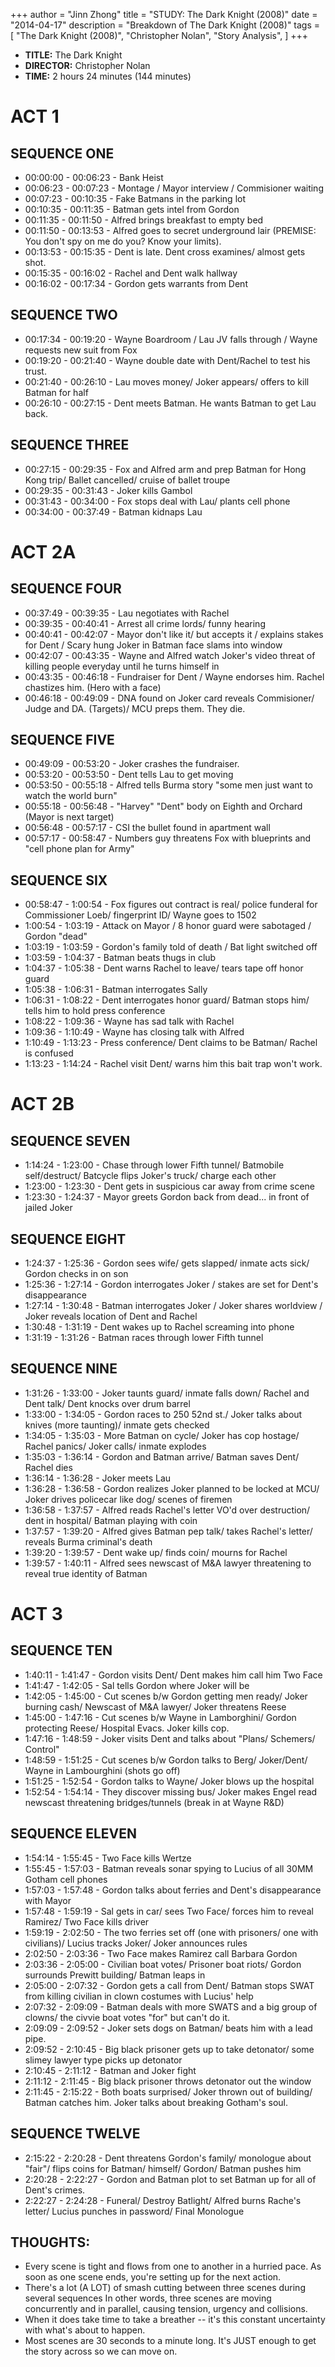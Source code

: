+++
author = "Jinn Zhong"
title = "STUDY: The Dark Knight (2008)"
date = "2014-04-17"
description = "Breakdown of The Dark Knight (2008)"
tags = [
    "The Dark Knight (2008)",
    "Christopher Nolan",
    "Story Analysis",
]
+++
* **TITLE:** The Dark Knight
* **DIRECTOR:** Christopher Nolan
* **TIME:** 2 hours 24 minutes (144 minutes)

# ACT 1

## SEQUENCE ONE
* 00:00:00 - 00:06:23 - Bank Heist
* 00:06:23 - 00:07:23 - Montage / Mayor interview / Commisioner waiting
* 00:07:23 - 00:10:35 - Fake Batmans in the parking lot
* 00:10:35 - 00:11:35 - Batman gets intel from Gordon
* 00:11:35 - 00:11:50 - Alfred brings breakfast to empty bed
* 00:11:50 - 00:13:53 - Alfred goes to secret underground lair (PREMISE: You don't spy on me do you? Know your limits).
* 00:13:53 - 00:15:35 - Dent is late. Dent cross examines/ almost gets shot.
* 00:15:35 - 00:16:02 - Rachel and Dent walk hallway
* 00:16:02 - 00:17:34 - Gordon gets warrants from Dent

## SEQUENCE TWO
* 00:17:34 - 00:19:20 - Wayne Boardroom / Lau JV falls through / Wayne requests new suit from Fox
* 00:19:20 - 00:21:40 - Wayne double date with Dent/Rachel to test his trust.
* 00:21:40 - 00:26:10 - Lau moves money/ Joker appears/ offers to kill Batman for half
* 00:26:10 - 00:27:15 - Dent meets Batman. He wants Batman to get Lau back.

## SEQUENCE THREE
* 00:27:15 - 00:29:35 - Fox and Alfred arm and prep Batman for Hong Kong trip/ Ballet cancelled/ cruise of ballet troupe
* 00:29:35 - 00:31:43 - Joker kills Gambol
* 00:31:43 - 00:34:00 - Fox stops deal with Lau/ plants cell phone
* 00:34:00 - 00:37:49 - Batman kidnaps Lau

# ACT 2A

## SEQUENCE FOUR
* 00:37:49 -  00:39:35 - Lau negotiates with Rachel
* 00:39:35 - 00:40:41 - Arrest all crime lords/ funny hearing
* 00:40:41 - 00:42:07 - Mayor don't like it/ but accepts it / explains stakes for Dent / Scary hung Joker in Batman face slams into window
* 00:42:07 - 00:43:35 - Wayne and Alfred watch Joker's video threat of killing people everyday until he turns himself in
* 00:43:35 - 00:46:18 - Fundraiser for Dent / Wayne endorses him. Rachel chastizes him. (Hero with a face)
* 00:46:18 - 00:49:09 - DNA found on Joker card reveals Commisioner/ Judge and DA. (Targets)/ MCU preps them. They die.

## SEQUENCE FIVE
* 00:49:09 - 00:53:20 - Joker crashes the fundraiser.
* 00:53:20 - 00:53:50 - Dent tells Lau to get moving
* 00:53:50 - 00:55:18 - Alfred tells Burma story "some men just want to watch the world burn"
* 00:55:18 - 00:56:48 - "Harvey" "Dent" body on Eighth and Orchard (Mayor is next target)
* 00:56:48 - 00:57:17 - CSI the bullet found in apartment wall
* 00:57:17 - 00:58:47 - Numbers guy threatens Fox with blueprints and "cell phone plan for Army"

## SEQUENCE SIX
* 00:58:47 - 1:00:54 - Fox figures out contract is real/ police funderal for Commissioner Loeb/ fingerprint ID/ Wayne goes to 1502
* 1:00:54 - 1:03:19 - Attack on Mayor / 8 honor guard were sabotaged / Gordon "dead" 
* 1:03:19 - 1:03:59 - Gordon's family told of death / Bat light switched off
* 1:03:59 - 1:04:37 - Batman beats thugs in club
* 1:04:37 - 1:05:38 - Dent warns Rachel to leave/ tears tape off honor guard
* 1:05:38 - 1:06:31 - Batman interrogates Sally
* 1:06:31 - 1:08:22 - Dent interrogates honor guard/ Batman stops him/ tells him to hold press conference
* 1:08:22 - 1:09:36 - Wayne has sad talk with Rachel
* 1:09:36 - 1:10:49 - Wayne has closing talk with Alfred
* 1:10:49 - 1:13:23 - Press conference/ Dent claims to be Batman/ Rachel is confused
* 1:13:23 - 1:14:24 - Rachel visit Dent/ warns him this bait trap won't work.

# ACT 2B

## SEQUENCE SEVEN
* 1:14:24 - 1:23:00 - Chase through lower Fifth tunnel/ Batmobile self/destruct/ Batcycle flips Joker's truck/ charge each other
* 1:23:00 - 1:23:30 - Dent gets in suspicious car away from crime scene
* 1:23:30 - 1:24:37 - Mayor greets Gordon back from dead... in front of jailed Joker

## SEQUENCE EIGHT
* 1:24:37 - 1:25:36 - Gordon sees wife/ gets slapped/ inmate acts sick/ Gordon checks in on son
* 1:25:36 - 1:27:14 - Gordon interrogates Joker / stakes are set for Dent's disappearance
* 1:27:14 - 1:30:48 - Batman interrogates Joker / Joker shares worldview / Joker reveals location of Dent and Rachel
* 1:30:48 - 1:31:19 - Dent wakes up to Rachel screaming into phone
* 1:31:19 - 1:31:26 - Batman races through lower Fifth tunnel

## SEQUENCE NINE
* 1:31:26 - 1:33:00 - Joker taunts guard/ inmate falls down/ Rachel and Dent talk/ Dent knocks over drum barrel
* 1:33:00 - 1:34:05 - Gordon races to 250 52nd st./ Joker talks about knives (more taunting)/ inmate gets checked
* 1:34:05 - 1:35:03 - More Batman on cycle/ Joker has cop hostage/ Rachel panics/ Joker calls/ inmate explodes
* 1:35:03 - 1:36:14 - Gordon and Batman arrive/ Batman saves Dent/ Rachel dies
* 1:36:14 - 1:36:28 - Joker meets Lau
* 1:36:28 - 1:36:58 - Gordon realizes Joker planned to be locked at MCU/ Joker drives policecar like dog/ scenes of firemen
* 1:36:58 - 1:37:57 - Alfred reads Rachel's letter VO'd over destruction/ dent in hospital/ Batman playing with coin
* 1:37:57 - 1:39:20 - Alfred gives Batman pep talk/ takes Rachel's letter/ reveals Burma criminal's death
* 1:39:20 - 1:39:57 - Dent wake up/ finds coin/ mourns for Rachel
* 1:39:57 - 1:40:11 - Alfred sees newscast of M&A lawyer threatening to reveal true identity of Batman


# ACT 3

## SEQUENCE TEN
* 1:40:11 - 1:41:47 - Gordon visits Dent/ Dent makes him call him Two Face
* 1:41:47 - 1:42:05 - Sal tells Gordon where Joker will be
* 1:42:05 - 1:45:00 - Cut scenes b/w Gordon getting men ready/ Joker burning cash/ Newscast of M&A lawyer/ Joker threatens Reese
* 1:45:00 - 1:47:16 - Cut scenes b/w Wayne in Lamborghini/ Gordon protecting Reese/ Hospital Evacs. Joker kills cop.
* 1:47:16 - 1:48:59 - Joker visits Dent and talks about "Plans/ Schemers/ Control"
* 1:48:59 - 1:51:25 - Cut scenes b/w Gordon talks to Berg/ Joker/Dent/ Wayne in Lambourghini (shots go off)
* 1:51:25 - 1:52:54 - Gordon talks to Wayne/ Joker blows up the hospital
* 1:52:54 - 1:54:14 - They discover missing bus/ Joker makes Engel read newscast threatening bridges/tunnels (break in at Wayne R&D)

## SEQUENCE ELEVEN
* 1:54:14 - 1:55:45 - Two Face kills Wertze
* 1:55:45 - 1:57:03 - Batman reveals sonar spying to Lucius of all 30MM Gotham cell phones
* 1:57:03 - 1:57:48 - Gordon talks about ferries and Dent's disappearance with Mayor
* 1:57:48 - 1:59:19 - Sal gets in car/ sees Two Face/ forces him to reveal Ramirez/ Two Face kills driver
* 1:59:19 - 2:02:50 - The two ferries set off (one with prisoners/ one with civilians)/ Lucius tracks Joker/ Joker announces rules
* 2:02:50 - 2:03:36 - Two Face makes Ramirez call Barbara Gordon
* 2:03:36 - 2:05:00 - Civilian boat votes/ Prisoner boat riots/ Gordon surrounds Prewitt building/ Batman leaps in
* 2:05:00 - 2:07:32 - Gordon gets a call from Dent/ Batman stops SWAT from killing civilian in clown costumes with Lucius' help
* 2:07:32 - 2:09:09 - Batman deals with more SWATS and a big group of clowns/ the civvie boat votes "for" but can't do it.
* 2:09:09 - 2:09:52 - Joker sets dogs on Batman/ beats him with a lead pipe.
* 2:09:52 - 2:10:45 - Big black prisoner gets up to take detonator/ some slimey lawyer type picks up detonator
* 2:10:45 - 2:11:12 - Batman and Joker fight
* 2:11:12 - 2:11:45 - Big black prisoner throws detonator out the window
* 2:11:45 - 2:15:22 - Both boats surprised/ Joker thrown out of building/ Batman catches him. Joker talks about breaking Gotham's soul.

## SEQUENCE TWELVE
* 2:15:22 - 2:20:28 - Dent threatens Gordon's family/ monologue about "fair"/ flips coins for Batman/ himself/ Gordon/ Batman pushes him
* 2:20:28 - 2:22:27 - Gordon and Batman plot to set Batman up for all of Dent's crimes.
* 2:22:27 - 2:24:28 - Funeral/ Destroy Batlight/ Alfred burns Rache's letter/ Lucius punches in password/ Final Monologue

## THOUGHTS:

- Every scene is tight and flows from one to another in a hurried pace.
As soon as one scene ends, you're setting up for the next action.
- There's a lot (A LOT) of smash cutting between three scenes during several sequences
In other words, three scenes are moving concurrently and in parallel, causing tension, urgency and collisions.
- When it does take time to take a breather -- it's this constant uncertainty with what's about to happen.
- Most scenes are 30 seconds to a minute long. It's JUST enough to get the story across so we can move on.
